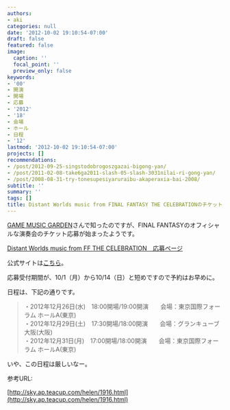 ```yaml
---
authors:
- aki
categories: null
date: '2012-10-02 19:10:54-07:00'
draft: false
featured: false
image:
  caption: ''
  focal_point: ''
  preview_only: false
keywords:
- '00'
- 開演
- 開場
- 応募
- '2012'
- '18'
- 会場
- ホール
- 日程
- '12'
lastmod: '2012-10-02 19:10:54-07:00'
projects: []
recommendations:
- /post/2012-09-25-singstodobrogoszgazai-bigong-yan/
- /post/2011-02-08-take6ga2011-slash-05-slash-3031nilai-ri-gong-yan/
- /post/2008-08-31-try-tonesupesiyaruraibu-akaperaxia-bai-2008/
subtitle: ''
summary: ''
tags: []
title: Distant Worlds music from FINAL FANTASY THE CELEBRATIONのチケット応募開始！
---
```


[GAME MUSIC GARDEN](http://sky.ap.teacup.com/helen/1916.html)さんで知ったのですが、FINAL FANTASYのオフィシャルな演奏会のチケット応募が始まったようです。

[Distant Worlds music from FF THE CELEBRATION　応募ページ](http://store.jp.square-enix.com/special/ffdwcelebration)

公式サイトは[こちら](http://www.square-enix.co.jp/music/sem/page/distant_worlds/ffdw_celebration/)。

応募受付期間が、10/1（月）から10/14（日）と短めですので予約はお早めに。

日程は、下記の通りです。

> ・2012年12月26日(水)　18:00開場/19:00開演　　会場：東京国際フォーラム ホールA(東京)  
> ・2012年12月29日(土)　17:30開場/18:00開演　　会場：グランキューブ大阪(大阪)  
> ・2012年12月31日(月)　17:00開場/18:00開演　　会場：東京国際フォーラム ホールA(東京)

いや、この日程は厳しいなー。

参考URL:

[http://sky.ap.teacup.com/helen/1916.html](http://sky.ap.teacup.com/helen/1916.html)